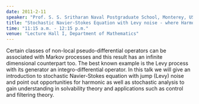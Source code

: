 ```yaml
---
date: 2011-2-11
speaker: "Prof. S. S. Sritharan Naval Postgraduate School, Monterey, USA"
title: "Stochastic Navier-Stokes Equation with Levy noise - where Harmonic Analysis and Stochastic Analysis Meet"
time: "11:15 a.m. - 12:15 p.m." 
venue: "Lecture Hall I, Department of Mathematics"
---
```

Certain classes of non-local pseudo-differential operators can be associated with Markov processes and this result has an infinite dimensional counterpart too. The best known example is the Levy process with its generator an integro-differential operator. In this talk we will give an introduction to stochastic Navier-Stokes equation with jump (Levy) noise and point out opportunities for harmonic as well as stochastic analysis to gain understanding in solvability theory and applications such as control and filtering theory.
